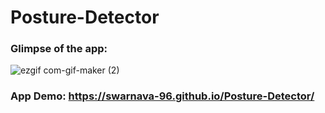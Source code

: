 # Posture-Detector

### Glimpse of the app:
![ezgif com-gif-maker (2)](https://user-images.githubusercontent.com/75041273/138550039-d338c00b-208b-480a-bec8-dfa8fada4857.gif)

### App Demo: https://swarnava-96.github.io/Posture-Detector/
